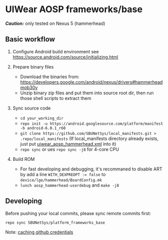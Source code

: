 # UIWear AOSP frameworks/base

***Caution:*** only tested on Nexus 5 (hammerhead)

## Basic workflow

1. Configure Android build environment
    see https://source.android.com/source/initializing.html
2. Prepare binary files
    - Download the binaries from:
    https://developers.google.com/android/nexus/drivers#hammerheadmob30y
    - Unzip binary zip files and put them into source root dir, then run those shell scripts to extract them

3. Sync source code
    - `cd your_working_dir`
    - `repo init -u https://android.googlesource.com/platform/manifest -b android-6.0.1_r60`
    - `git clone https://github.com/SBUNetSys/local_manifests.git > .repo/local_manifests`
    (If local_manifests directory already exists, just put [uiwear_aosp_hammerhead.xml](https://raw.githubusercontent.com/SBUNetSys/local_manifests/master/uiwear_aosp_hammerhead.xml) into it)
    - `repo sync` or ues `repo sync -j8` for 4-core CPU

4. Build ROM

    - For fast developing and debugging, it's recommaned to disable ART by add a line `WITH_DEXPREOPT := false` to `device/lge/hammerhead/BoardConfig.mk`
    - `lunch aosp_hammerhead-userdebug` and `make -j8`

## Developing
Before pushing your local commits, please sync remote commits first:

`repo sync SBUNetSys/platform_frameworks_base`

Note: [caching github credentials](https://help.github.com/articles/caching-your-github-password-in-git/)


